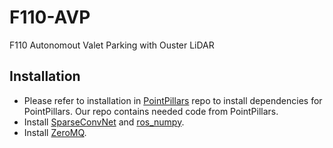 # F110-AVP
F110 Autonomout Valet Parking with Ouster LiDAR

## Installation
- Please refer to installation in [PointPillars](https://github.com/nutonomy/second.pytorch) repo to install dependencies for PointPillars. Our repo contains needed code from PointPillars.
- Install [SparseConvNet](https://github.com/facebookresearch/SparseConvNet) and [ros_numpy](https://github.com/eric-wieser/ros_numpy).
- Install [ZeroMQ](http://wiki.zeromq.org/intro:get-the-software).
